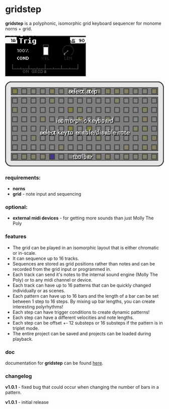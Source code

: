 # gridstep
**gridstep** is a polyphonic, isomorphic grid keyboard sequencer for monome norns + grid. 

![](doc/img/page_trig.png)

![](doc/img/grid_step_edit.png)

### requirements:

* **norns**
* **grid** - note input and sequencing

### optional:

* **external midi devices** - for getting more sounds than just Molly The Poly



### features

* The grid can be played in an isomorphic layout that is either chromatic or in-scale. 
* It can sequence up to 16 tracks. 
* Sequences are stored as grid positions rather than notes and can be recorded from the grid input or programmed in.
* Each track can send it's notes to the internal sound engine (Molly The Poly) or to any midi channel or device. 
* Each track can have up to 16 patterns that can be quickly changed individually or as scenes.
* Each pattern can have up to 16 bars and the length of a bar can be set between 1 step to 16 steps. By mixing up bar lengths, you can create interesting polyrhythms! 
* Each step can have trigger conditions to create dynamic patterns!
* Each step can have a different velocities and note lengths.
* Each step can be offset +- 12 substeps or 16 substeps if the pattern is in triplet mode.
* The entire project can be saved and projects can be loaded during playback.

### doc

documentation for **gridstep** can be found [here](doc/README.md).

### changelog

**v1.0.1** - fixed bug that could occur when changing the number of bars in a pattern.

**v1.0.1** - initial release


























